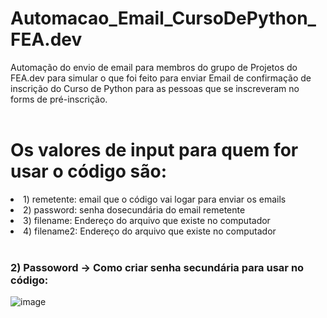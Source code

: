 # Automacao_Email_CursoDePython_FEA.dev
Automação do envio de email para membros do grupo de Projetos do FEA.dev para simular o que foi feito para enviar Email de confirmação de inscrição do Curso de Python para
as pessoas que se inscreveram no forms de pré-inscrição.
<br><br>

<h1> Os valores de input para quem for usar o código são: </h1>
<li>1) remetente: email que o código vai logar para enviar os emails</li>
<li>2) password: senha dosecundária do email remetente</li>
<li>3) filename: Endereço do arquivo que existe no computador
<li>4) filename2: Endereço do arquivo que existe no computador
<br><br>

<h3>2) Passoword -> Como criar senha secundária para usar no código: </h3>

![image](https://user-images.githubusercontent.com/108158959/188296676-d863444b-1d77-48c0-bf4e-45bcd5dbe878.png)


